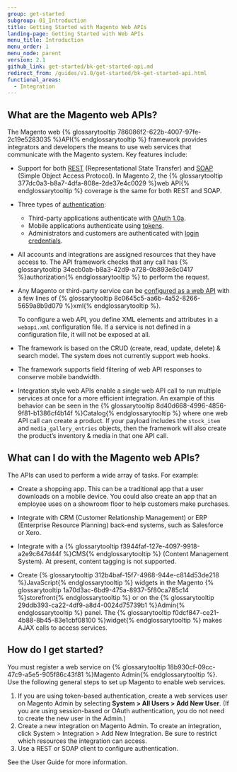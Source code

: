 ```yaml
---
group: get-started
subgroup: 01_Introduction
title: Getting Started with Magento Web APIs
landing-page: Getting Started with Web APIs
menu_title: Introduction
menu_order: 1
menu_node: parent
version: 2.1
github_link: get-started/bk-get-started-api.md
redirect_from: /guides/v1.0/get-started/bk-get-started-api.html
functional_areas:
  - Integration
---
```

<h2 id="whatare">What are the Magento web APIs?</h2>

The Magento web {% glossarytooltip 786086f2-622b-4007-97fe-2c19e5283035 %}API{% endglossarytooltip %} framework provides integrators and developers the means to use web services that communicate with the Magento system. Key features include:

* Support for both <a href="{{ page.baseurl }}/rest/bk-rest.html">REST</a> (Representational State Transfer) and <a href="{{ page.baseurl }}/soap/bk-soap.html">SOAP</a> (Simple Object Access Protocol). In Magento 2, the {% glossarytooltip 377dc0a3-b8a7-4dfa-808e-2de37e4c0029 %}web API{% endglossarytooltip %} coverage is the same for both REST and SOAP.

* Three types of <a href="{{ page.baseurl }}/get-started/authentication/gs-authentication.html">authentication</a>:
	* Third-party applications authenticate with <a href="{{ page.baseurl }}/get-started/authentication/gs-authentication-oauth.html">OAuth 1.0a</a>.
	* Mobile applications authenticate using <a href="{{ page.baseurl }}/get-started/authentication/gs-authentication-token.html">tokens</a>.
	* Administrators and customers are authenticated with <a href="{{ page.baseurl }}/get-started/authentication/gs-authentication-token.html">login credentials</a>.

* All accounts and integrations are assigned resources that they have access to. The API framework checks that any call has {% glossarytooltip 34ecb0ab-b8a3-42d9-a728-0b893e8c0417 %}authorization{% endglossarytooltip %} to perform the request.

* Any Magento or third-party service can be <a href="{{ page.baseurl }}/extension-dev-guide/service-contracts/service-to-web-service.html">configured as a web API</a> with a few lines of {% glossarytooltip 8c0645c5-aa6b-4a52-8266-5659a8b9d079 %}xml{% endglossarytooltip %}.

	 To configure a web API, you define XML elements and attributes in a `webapi.xml` configuration file. If a service is not defined in a configuration file, it will not be exposed at all.
* The framework is based on the CRUD (create, read, update, delete) & search model. The system does not currently support web hooks.

* The framework supports field filtering of web API responses to conserve mobile bandwidth.

* Integration style web APIs enable a single web API call to run multiple services at once for a more efficient integration.  An example of this behavior can be seen in the {% glossarytooltip 8d40d668-4996-4856-9f81-b1386cf4b14f %}Catalog{% endglossarytooltip %} where one web API call can create a product. If your payload includes the `stock_item` and `media_gallery_entries` objects, then the framework will also create the product’s inventory & media in that one API call.


<h2 id="uses">What can I do with the Magento web APIs?</h2>

The APIs can used to perform a wide array of tasks. For example:

* Create a shopping app. This can be a traditional app that a user downloads on a mobile device. You could also create an app that an employee uses on a showroom floor to help customers make purchases.

* Integrate with CRM (Customer Relationship Management) or ERP (Enterprise Resource Planning) back-end systems, such as Salesforce or Xero.

* Integrate with a {% glossarytooltip f3944faf-127e-4097-9918-a2e9c647d44f %}CMS{% endglossarytooltip %} (Content Management System). At present, content tagging is not supported.

* Create {% glossarytooltip 312b4baf-15f7-4968-944e-c814d53de218 %}JavaScript{% endglossarytooltip %} widgets in the Magento {% glossarytooltip 1a70d3ac-6bd9-475a-8937-5f80ca785c14 %}storefront{% endglossarytooltip %} or on the {% glossarytooltip 29ddb393-ca22-4df9-a8d4-0024d75739b1 %}Admin{% endglossarytooltip %} panel. The {% glossarytooltip f0dcf847-ce21-4b88-8b45-83e1cbf08100 %}widget{% endglossarytooltip %} makes AJAX calls to access services.

<h2 id="procedure">How do I get started?</h2>

You must register a web service on {% glossarytooltip 18b930cf-09cc-47c9-a5e5-905f86c43f81 %}Magento Admin{% endglossarytooltip %}. Use the following general steps to set up Magento to enable web services.

1. If you are using token-based authentication, create a web services user on Magento Admin by selecting **System > All Users > Add New User**. (If you are using session-based or OAuth authentication, you do not need to create the new user in the Admin.)
2. Create a new integration on Magento Admin. To create an integration, click System > Integration > Add New Integration. Be sure to restrict which resources the integration can access.
3. Use a REST or SOAP client to configure authentication.

See the User Guide for more information.
